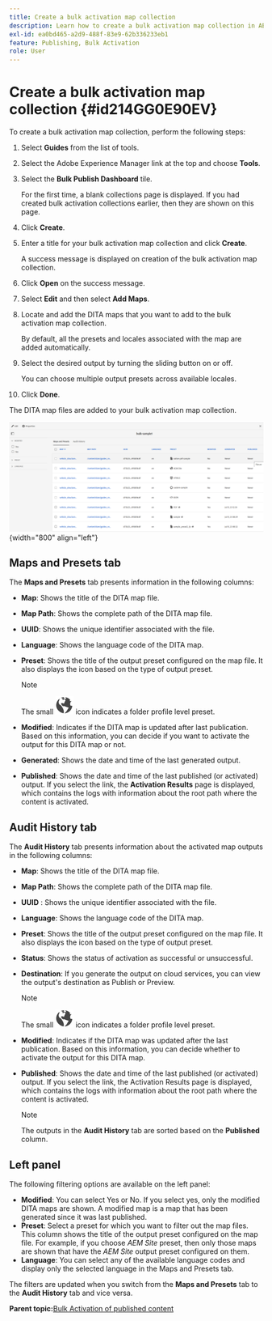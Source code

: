 ```yaml
---
title: Create a bulk activation map collection
description: Learn how to create a bulk activation map collection in AEM guides.
exl-id: ea0bd465-a2d9-488f-83e9-62b336233eb1
feature: Publishing, Bulk Activation
role: User
---
```

# Create a bulk activation map collection {#id214GG0E90EV}

To create a bulk activation map collection, perform the following steps:

1.  Select **Guides** from the list of tools.

1.  Select the Adobe Experience Manager link at the top and choose **Tools**.

1.  Select the **Bulk Publish Dashboard** tile.

    For the first time, a blank collections page is displayed. If you had created bulk activation collections earlier, then they are shown on this page.

1.  Click **Create**.

1.  Enter a title for your bulk activation map collection and click **Create**.

    A success message is displayed on creation of the bulk activation map collection.

1.  Click **Open** on the success message.

1.  Select **Edit** and then select **Add Maps**.

1.  Locate and add the DITA maps that you want to add to the bulk activation map collection.

    By default, all the presets and locales associated with the map are added automatically.

1.  Select the desired output by turning the sliding button on or off.

     You can choose multiple output presets across available locales.

1. Click **Done**.

 The DITA map files are added to your bulk activation map collection.

 ![ created bulk activation collection](images/bulk-activation-collection-created.png){width="800" align="left"}

## Maps and Presets tab 

The **Maps and Presets** tab presents information in the following columns:

-   **Map**: Shows the title of the DITA map file.
-   **Map Path**: Shows the complete path of the DITA map file.

-   **UUID**: Shows the unique identifier associated with the file.

-   **Language**: Shows the language code of the DITA map.
-   **Preset**: Shows the title of the output preset configured on the map file. It also displays the icon based on the type of output preset. 

    >[!NOTE]
    >
    > The small ![](images/global-preset-icon.svg) icon indicates a folder profile level preset.

-   **Modified**: Indicates if the DITA map is updated after last publication. Based on this information, you can decide if you want to activate the output for this DITA map or not.
-   **Generated**: Shows the date and time of the last generated output.
-   **Published**: Shows the date and time of the last published (or activated) output. If you select the link, the **Activation Results** page is displayed, which contains the logs with information about the root path where the content is activated.

## Audit History tab

The **Audit History** tab presents information about the activated map outputs in the following columns:
- **Map**: Shows the title of the DITA map file.
- **Map Path**: Shows the complete path of the DITA map file.
- **UUID** : Shows the unique identifier associated with the file.
- **Language**: Shows the language code of the DITA map.
- **Preset**: Shows the title of the output preset configured on the map file. It also displays the icon based on the type of output preset.
- **Status**: Shows the status of activation as successful or unsuccessful.
- **Destination**: If you generate the output on cloud services, you can view the output's destination as Publish or Preview.

    >[!NOTE]
    >
    > The small ![](images/global-preset-icon.svg) icon indicates a folder profile level preset.

- **Modified**: Indicates if the DITA map was updated after the last publication. Based on this information, you can decide whether to activate the output for this DITA map.
- **Published**: Shows the date and time of the last published (or activated) output. If you select the link, the Activation Results page is displayed, which contains the logs with information about the root path where the content is activated.
    >[!NOTE]
    >
    > The outputs in the **Audit History** tab are sorted based on the **Published** column.


## Left panel

The following filtering options are available on the left panel:

-   **Modified**: You can select Yes or No. If you select yes, only the modified DITA maps are shown. A modified map is a map that has been generated since it was last published.
-   **Preset**: Select a preset for which you want to filter out the map files. This column shows the title of the output preset configured on the map file. For example, if you choose *AEM Site* preset, then only those maps are shown that have the *AEM Site* output preset configured on them.
-   **Language**: You can select any of the available language codes and display only the selected language in the Maps and Presets tab.

The filters are updated when you switch from the **Maps and Presets** tab to the **Audit History** tab and vice versa. 

**Parent topic:**[Bulk Activation of published content](conf-bulk-activation.md)
